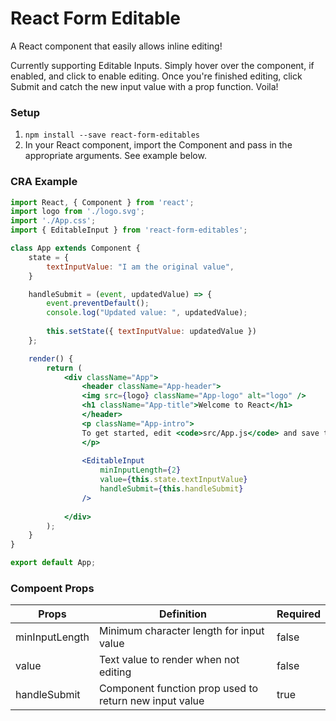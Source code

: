 # React Form Editable

A React component that easily allows inline editing! 

Currently supporting Editable Inputs. Simply hover over the component, if enabled, and click to enable editing. Once you're finished editing, click Submit and catch the new input value with a prop function. Voila!

### Setup
1. `npm install --save react-form-editables`
2. In your React component, import the Component and pass in the appropriate arguments. See example below.

### CRA Example
```jsx
import React, { Component } from 'react';
import logo from './logo.svg';
import './App.css';
import { EditableInput } from 'react-form-editables';

class App extends Component {
    state = {
        textInputValue: "I am the original value",
    }

    handleSubmit = (event, updatedValue) => {
        event.preventDefault();
        console.log("Updated value: ", updatedValue);
        
        this.setState({ textInputValue: updatedValue })
    };

    render() {
        return (
            <div className="App">
                <header className="App-header">
                <img src={logo} className="App-logo" alt="logo" />
                <h1 className="App-title">Welcome to React</h1>
                </header>
                <p className="App-intro">
                To get started, edit <code>src/App.js</code> and save to reload.
                </p>
                
                <EditableInput 
                    minInputLength={2}
                    value={this.state.textInputValue}
                    handleSubmit={this.handleSubmit}
                />
                
            </div>
        );
    }
}

export default App;
```

### Compoent Props
| Props          | Definition                                             | Required |
|----------------|--------------------------------------------------------|----------|
| minInputLength | Minimum character length for input value               | false    |
| value          | Text value to render when not editing                  | false    |
| handleSubmit   | Component function prop used to return new input value | true     |